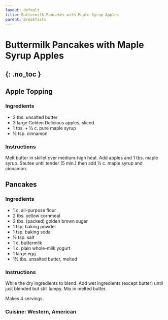 ```yaml
---
layout: default
title: Buttermilk Pancakes with Maple Syrup Apples
parent: Breakfasts
---
```


# Buttermilk Pancakes with Maple Syrup Apples
{: .no_toc }
---

## Apple Topping

### Ingredients

<ul>
	<li>2 tbs. unsalted butter</li>
	<li>3 large Golden Delicious apples, sliced</li>
	<li>1 tbs. + ½ c. pure maple syrup</li>
	<li>½ tsp. cinnamon</li>
</ul>

### Instructions

Melt butter in skillet over medium-high heat. Add apples and 1 tbs. maple syrup. Sautee until tender (5 min.) then add ½ c. maple syrup and
cinnamon.


## Pancakes

### Ingredients
<ul>
	<li>1 c. all-purpose flour</li>
	<li>2 tbs. yellow cornmeal</li>
	<li>2 tbs. (packed) golden brown sugar</li>
	<li>1 tsp. baking powder</li>
	<li>1 tsp. baking soda</li>
	<li>½ tsp. salt</li>
	<li>1 c. buttermilk</li>
	<li>1 c. plain whole-milk yogurt</li>
	<li>1 large egg</li>
	<li>1½ tbs. unsalted butter, melted</li>
</ul>

### Instructions

While the dry ingredients to blend. Add wet ingredients
(except butter) until just blended but still lumpy. Mix in melted butter.

Makes 4 servings.

### Cuisine: Western, American